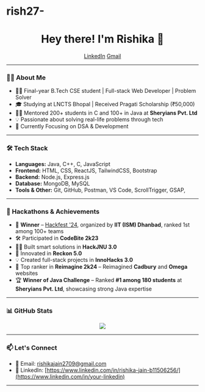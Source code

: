# rish27-
<h1 align="center">Hey there! I'm Rishika 👋</h1>

<p align="center">
  <a href="https://www.linkedin.com/in/rishika-jain-b11506256/" target="_blank">LinkedIn</a> <a href="rishikjain2709@gmail.com">Gmail</a>
</p>

---

### 🙋‍♀️ About Me

- 👩‍💻 Final-year B.Tech CSE student | Full-stack Web Developer | Problem Solver
- 🎓 Studying at LNCTS Bhopal | Received Pragati Scholarship (₹50,000)
- 👩‍🏫 Mentored 200+ students in C and 100+ in Java at **Sheryians Pvt. Ltd**
- 💡 Passionate about solving real-life problems through tech
- 🔭 Currently  Focusing on DSA & Development

---

### 🛠️ Tech Stack

- **Languages:** Java, C++, C, JavaScript
- **Frontend:** HTML, CSS, ReactJS, TailwindCSS, Bootstrap
- **Backend:** Node.js, Express.js
- **Database:** MongoDB, MySQL
- **Tools & Other:** Git, GitHub, Postman, VS Code, ScrollTrigger, GSAP, 

---

### 🚀 Hackathons & Achievements

- 🥇 **Winner** – [Hackfest '24](https://hackfest.iitism.ac.in/), organized by **IIT (ISM) Dhanbad**, ranked 1st among 100+ teams
- 🛠️ Participated in **CodeBite 2k23**
- 👩‍💻 Built smart solutions in **HackJNU 3.0**
- 🌟 Innovated in **Reckon 5.0**
- 💡 Created full-stack projects in **InnoHacks 3.0**
- 🎯 Top ranker in **Reimagine 2k24** – Reimagined **Cadbury** and **Omega** websites
- 🏆 **Winner of Java Challenge** – Ranked **#1 among 180 students** at **Sheryians Pvt. Ltd**, showcasing strong Java expertise

---

### 📊 GitHub Stats

<p align="center">
  <img src="https://github-readme-stats.vercel.app/api?username=rish27&show_icons=true&theme=radical" />
</p>

---

### 📫 Let's Connect

- 📧 Email: [rishikajain2709@gmail.com](mailto:your-email@gmail.com)
- 💼 LinkedIn: [https://www.linkedin.com/in/rishika-jain-b11506256/](https://www.linkedin.com/in/your-linkedin)

---

